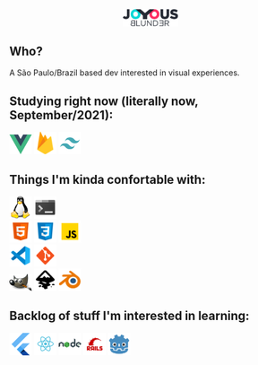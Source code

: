 <p align="center"><a href="https://github.com/joyousblunder/joyousblunder"><img src='/assets/logo.png' width='20%'></a></p>

## Who?

A São Paulo/Brazil based dev interested in visual experiences. 

## Studying right now (literally now, September/2021):
<div>
  <a href="https://github.com/vuejs/vue"><img src='/assets/vue.png' alt='Vue' width='40px'></a>
  <a href="https://firebase.google.com/?hl=pt"><img src='/assets/firebase.png' alt='Firebase' width='40px'></a>
  <a href="https://github.com/tailwindlabs/tailwindcss"><img src='/assets/tailwind.png' alt='Tailwind' width='40px'></a>
</div>

## Things I'm kinda confortable with:
<div>
  <a href="#"><img src='/assets/tux.png' alt='Linux' width='40px'></a>
  <a href="#"><img src='/assets/console.png' alt='Terminal' width='40px'></a>
</div>
<div>
  <a href="https://developer.mozilla.org/en-US/docs/Web/HTML/"><img src='/assets/html.png' alt='HTML5' width='40px'></a>
  <a href="https://developer.mozilla.org/en-US/docs/Web/CSS"><img src='/assets/css3.png' alt='CSS3' width='40px'></a>
  <a href="https://developer.mozilla.org/en-US/docs/Web/JavaScript"><img src='/assets/javascript.png' alt='Javascript' width='40px'></a>
</div>
<div>
  <a href="https://github.com/microsoft/vscode"><img src='/assets/vscode.png' alt='VSCode' width='40px'></a>
  <a href="https://github.com"><img src='/assets/git.png' alt='GitHub' width='40px'></a>
</div>
<div>
  <a href="https://www.gimp.org/"><img src='/assets/gip.png' alt='Gimp' width='40px'></a>
  <a href="https://inkscape.org/pt-br/"><img src='/assets/inkscape.png' alt='Inkscape' width='40px'></a>
  <a href="https://www.blender.org/"><img src='/assets/blender.png' alt='Blender' width='40px'></a>

</div>

## Backlog of stuff I'm interested in learning:
<div>
  <a href="https://github.com/flutter/flutter"><img src='/assets/flutter.png' alt='Flutter' width='40px'></a>
  <a href="https://github.com/facebook/react"><img src='/assets/react.png' alt='React' width='40px'></a>
  <a href="https://github.com/nodejs/node"><img src='/assets/nodejs.png' alt='NodeJS' width='40px'></a>
  <a href="https://github.com/rails/rails"><img src='/assets/rails.png' alt='Rails' width='40px'></a>
  <a href="https://github.com/godotengine/godot"><img src='/assets/godot.png' alt='Godot' width='40px'></a>
</div>
